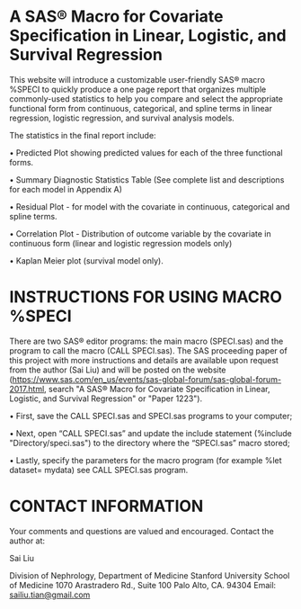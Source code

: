 # A SAS® Macro for Covariate Specification in Linear, Logistic, and Survival Regression

This website will introduce a customizable user-friendly SAS® macro %SPECI to quickly produce a one page report that organizes multiple commonly-used statistics to help you compare and select the appropriate functional form from continuous, categorical, and spline terms in linear regression, logistic regression, and survival analysis models.  


The statistics in the final report include:

•	Predicted Plot showing predicted values for each of the three functional forms. 

•	Summary Diagnostic Statistics Table (See complete list and descriptions for each model in Appendix A) 

•	Residual Plot - for model with the covariate in continuous, categorical and spline terms. 

•	Correlation Plot - Distribution of outcome variable by the covariate in continuous form (linear and logistic regression models only)

•	Kaplan Meier plot (survival model only). 


# INSTRUCTIONS FOR USING MACRO %SPECI 

There are two SAS® editor programs: the main macro (SPECI.sas) and the program to call the macro (CALL SPECI.sas). The SAS proceeding paper of this project with more instructions and details are available upon request from the author (Sai Liu) and will be posted on the website (https://www.sas.com/en_us/events/sas-global-forum/sas-global-forum-2017.html, search "A SAS® Macro for Covariate Specification in Linear, Logistic, and Survival Regression" or "Paper 1223").

• First, save the CALL SPECI.sas and SPECI.sas programs to your computer; 

• Next, open “CALL SPECI.sas” and update the include statement (%include "Directory/speci.sas") to the directory where the “SPECI.sas” macro stored;

• Lastly, specify the parameters for the macro program (for example %let dataset= mydata) see CALL SPECI.sas program.

     
# CONTACT INFORMATION 
  Your comments and questions are valued and encouraged. Contact the author at:

  Sai Liu

  Division of Nephrology, Department of Medicine 
  Stanford University School of Medicine
  1070 Arastradero Rd., Suite 100
  Palo Alto, CA. 94304
  Email: sailiu.tian@gmail.com
